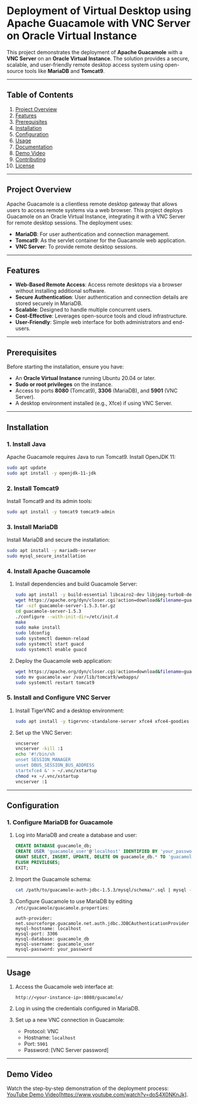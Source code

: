# Deployment of Virtual Desktop using Apache Guacamole with VNC Server on Oracle Virtual Instance  

This project demonstrates the deployment of **Apache Guacamole** with a **VNC Server** on an **Oracle Virtual Instance**. The solution provides a secure, scalable, and user-friendly remote desktop access system using open-source tools like **MariaDB** and **Tomcat9**.  

---

## Table of Contents  

1. [Project Overview](#project-overview)  
2. [Features](#features)  
3. [Prerequisites](#prerequisites)  
4. [Installation](#installation)  
5. [Configuration](#configuration)  
6. [Usage](#usage)  
7. [Documentation](#documentation)  
8. [Demo Video](#demo-video)  
9. [Contributing](#contributing)  
10. [License](#license)  

---

## Project Overview  

Apache Guacamole is a clientless remote desktop gateway that allows users to access remote systems via a web browser. This project deploys Guacamole on an Oracle Virtual Instance, integrating it with a VNC Server for remote desktop sessions. The deployment uses:  

- **MariaDB**: For user authentication and connection management.  
- **Tomcat9**: As the servlet container for the Guacamole web application.  
- **VNC Server**: To provide remote desktop sessions.  

---

## Features  

- **Web-Based Remote Access**: Access remote desktops via a browser without installing additional software.  
- **Secure Authentication**: User authentication and connection details are stored securely in MariaDB.  
- **Scalable**: Designed to handle multiple concurrent users.  
- **Cost-Effective**: Leverages open-source tools and cloud infrastructure.  
- **User-Friendly**: Simple web interface for both administrators and end-users.  

---

## Prerequisites  

Before starting the installation, ensure you have:  

- An **Oracle Virtual Instance** running Ubuntu 20.04 or later.  
- **Sudo or root privileges** on the instance.  
- Access to ports **8080** (Tomcat9), **3306** (MariaDB), and **5901** (VNC Server).  
- A desktop environment installed (e.g., Xfce) if using VNC Server.  

---

## Installation  

### 1. Install Java  
Apache Guacamole requires Java to run Tomcat9. Install OpenJDK 11:  
```bash
sudo apt update
sudo apt install -y openjdk-11-jdk
```

### 2. Install Tomcat9  
Install Tomcat9 and its admin tools:  
```bash
sudo apt install -y tomcat9 tomcat9-admin
```

### 3. Install MariaDB  
Install MariaDB and secure the installation:  
```bash
sudo apt install -y mariadb-server
sudo mysql_secure_installation
```

### 4. Install Apache Guacamole  
1. Install dependencies and build Guacamole Server:  
   ```bash
   sudo apt install -y build-essential libcairo2-dev libjpeg-turbo8-dev libpng-dev libtool-bin libossp-uuid-dev libavcodec-dev libavutil-dev libswscale-dev freerdp2-dev libpango1.0-dev libssh2-1-dev libtelnet-dev libvncserver-dev libpulse-dev libssl-dev libvorbis-dev libwebp-dev
   wget https://apache.org/dyn/closer.cgi?action=download&filename=guacamole/1.5.3/source/guacamole-server-1.5.3.tar.gz
   tar -xzf guacamole-server-1.5.3.tar.gz
   cd guacamole-server-1.5.3
   ./configure --with-init-dir=/etc/init.d
   make
   sudo make install
   sudo ldconfig
   sudo systemctl daemon-reload
   sudo systemctl start guacd
   sudo systemctl enable guacd
   ```

2. Deploy the Guacamole web application:  
   ```bash
   wget https://apache.org/dyn/closer.cgi?action=download&filename=guacamole/1.5.3/binary/guacamole-1.5.3.war -O guacamole.war
   sudo mv guacamole.war /var/lib/tomcat9/webapps/
   sudo systemctl restart tomcat9
   ```

### 5. Install and Configure VNC Server  
1. Install TigerVNC and a desktop environment:  
   ```bash
   sudo apt install -y tigervnc-standalone-server xfce4 xfce4-goodies
   ```

2. Set up the VNC Server:  
   ```bash
   vncserver
   vncserver -kill :1
   echo '#!/bin/sh
   unset SESSION_MANAGER
   unset DBUS_SESSION_BUS_ADDRESS
   startxfce4 &' > ~/.vnc/xstartup
   chmod +x ~/.vnc/xstartup
   vncserver :1
   ```

---

## Configuration  

### 1. Configure MariaDB for Guacamole  
1. Log into MariaDB and create a database and user:  
   ```sql
   CREATE DATABASE guacamole_db;
   CREATE USER 'guacamole_user'@'localhost' IDENTIFIED BY 'your_password';
   GRANT SELECT, INSERT, UPDATE, DELETE ON guacamole_db.* TO 'guacamole_user'@'localhost';
   FLUSH PRIVILEGES;
   EXIT;
   ```

2. Import the Guacamole schema:  
   ```bash
   cat /path/to/guacamole-auth-jdbc-1.5.3/mysql/schema/*.sql | mysql -u guacamole_user -p guacamole_db
   ```

3. Configure Guacamole to use MariaDB by editing `/etc/guacamole/guacamole.properties`:  
   ```properties
   auth-provider: net.sourceforge.guacamole.net.auth.jdbc.JDBCAuthenticationProvider
   mysql-hostname: localhost
   mysql-port: 3306
   mysql-database: guacamole_db
   mysql-username: guacamole_user
   mysql-password: your_password
   ```

---

## Usage  

1. Access the Guacamole web interface at:  
   ```
   http://<your-instance-ip>:8080/guacamole/
   ```

2. Log in using the credentials configured in MariaDB.  
3. Set up a new VNC connection in Guacamole:  
   - Protocol: VNC  
   - Hostname: `localhost`  
   - Port: `5901`  
   - Password: [VNC Server password]  

---
## Demo Video  

Watch the step-by-step demonstration of the deployment process:  
[YouTube Demo Video](#)[https://www.youtube.com/watch?v=doS4X0NKnJk]. 
